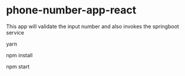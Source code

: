 # phone-number-app-react
This app will validate the input number and also invokes the springboot service

yarn

npm install

npm start
